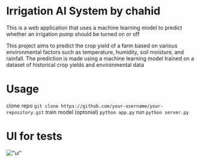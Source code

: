 # Irrigation AI System by chahid
This is a web application that uses a machine learning model to predict whether an irrigation pump should be turned on or off 

This project aims to predict the crop yield of a farm based on various environmental factors such as temperature, humidity, soil moisture, and rainfall. The prediction is made using a machine learning model trained on a dataset of historical crop yields and environmental data
# Usage
clone repo
```git clone https://github.com/your-username/your-repository.git```
train model (optonial)
```python app.py```
run 
```python server.py```
# UI for tests
!["ui"](https://i.ibb.co/3r7Xyzm/Screenshot-2023-04-24-222730.png)



